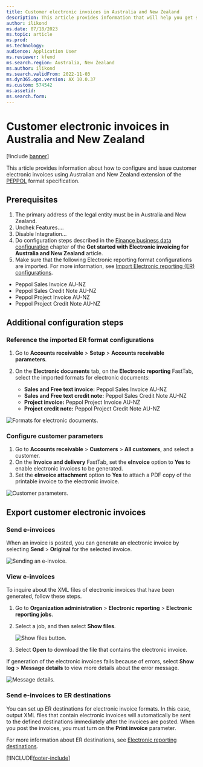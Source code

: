 ```yaml
---
title: Customer electronic invoices in Australia and New Zealand
description: This article provides information that will help you get started with Electronic invoicing for Australia and New Zealand in Microsoft Dynamics 365 Finance.
author: ilikond
ms.date: 07/18/2023
ms.topic: article
ms.prod: 
ms.technology: 
audience: Application User
ms.reviewer: kfend
ms.search.region: Australia, New Zealand
ms.author: ilikond
ms.search.validFrom: 2022-11-03
ms.dyn365.ops.version: AX 10.0.37
ms.custom: 574542
ms.assetid: 
ms.search.form: 
---
```


# Customer electronic invoices in Australia and New Zealand

[!include [banner](../includes/banner.md)]

This article provides information about how to configure and issue customer electronic invoices using Australian and New Zealand extension of the [PEPPOL](https://docs.peppol.eu/poacc/billing/3.0/) format specification.

## Prerequisites

1. The primary address of the legal entity must be in Australia and New Zealand.
2. Unchek Features....
3. Disable Integration...
4. Do configuration steps described in the [Finance business data configuration](apac-aus-nzl-electronic-invoices.md#finance-business-data-configuration) chapter of the **Get started with Electronic invoicing for Australia and New Zealand** article.
5. Make sure that the following Electronic reporting format configurations are imported. For more information, see [Import Electronic reporting (ER) configurations](../../fin-ops-core/dev-itpro/analytics/electronic-reporting-import-ger-configurations.md).

 - Peppol Sales Invoice AU-NZ
 - Peppol Sales Credit Note AU-NZ
 - Peppol Project Invoice AU-NZ
 - Peppol Project Credit Note AU-NZ

## Additional configuration steps 

### Reference the imported ER format configurations

1. Go to **Accounts receivable** \> **Setup** \> **Accounts receivable parameters**.
2. On the **Electronic documents** tab, on the **Electronic reporting** FastTab, select the imported formats for electronic documents:

    - **Sales and Free text invoice:** Peppol Sales Invoice AU-NZ
    - **Sales and Free text credit note:** Peppol Sales Credit Note AU-NZ
    - **Project invoice:** Peppol Project Invoice AU-NZ
    - **Project credit note:** Peppol Project Credit Note AU-NZ

![Formats for electronic documents.](media/emea-nor-ger-configs.jpg)

### Configure customer parameters

1. Go to **Accounts receivable** \> **Customers** \> **All customers**, and select a customer.
2. On the **Invoice and delivery** FastTab, set the **eInvoice** option to **Yes** to enable electronic invoices to be generated.
3. Set the **eInvoice attachment** option to **Yes** to attach a PDF copy of the printable invoice to the electronic invoice.

![Customer parameters.](media/emea-nor-ger-customer.jpg)

## Export customer electronic invoices

### Send e-invoices

When an invoice is posted, you can generate an electronic invoice by selecting **Send** \> **Original** for the selected invoice.

![Sending an e-invoice.](media/emea-nor-ger-einvoice.jpg)

### View e-invoices

To inquire about the XML files of electronic invoices that have been generated, follow these steps.

1. Go to **Organization administration** \> **Electronic reporting** \> **Electronic reporting jobs**.
2. Select a job, and then select **Show files**.

    ![Show files button.](media/emea-nor-ger-einvoice-open.jpg)

3. Select **Open** to download the file that contains the electronic invoice.

If generation of the electronic invoices fails because of errors, select **Show log** \> **Message details** to view more details about the error message.

![Message details.](media/emea-nor-ger-einvoice-log.jpg)

### Send e-invoices to ER destinations

You can set up ER destinations for electronic invoice formats. In this case, output XML files that contain electronic invoices will automatically be sent to the defined destinations immediately after the invoices are posted. When you post the invoices, you must turn on the **Print invoice** parameter.

For more information about ER destinations, see [Electronic reporting destinations](../../fin-ops-core/dev-itpro/analytics/electronic-reporting-destinations.md).


[!INCLUDE[footer-include](../../includes/footer-banner.md)]
